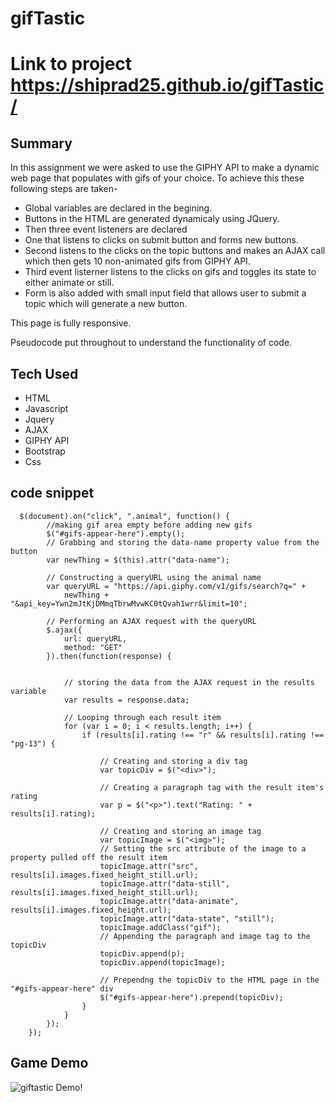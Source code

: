 # gifTastic

# Link to project https://shiprad25.github.io/gifTastic/

## Summary


In this assignment we were asked to use the GIPHY API to make a dynamic web page that populates with gifs of your choice.
To achieve this these following steps are taken-
* Global variables are declared in the begining.
* Buttons in the HTML are generated dynamicaly using JQuery.
* Then three event listeners are declared
* One that listens to clicks on submit button and forms new buttons.
* Second listens to the clicks on the topic buttons and makes an AJAX call which then gets 10 non-animated gifs from GIPHY API.
* Third event listerner listens to the clicks on gifs and toggles its state to either animate or still.
* Form is also added with small input field that allows user to submit a topic which will generate a new button.

This page is fully responsive.

Pseudocode put throughout to understand the functionality of code.

## Tech Used
* HTML
* Javascript
* Jquery
* AJAX
* GIPHY API
* Bootstrap
* Css 


## code snippet
```jquery
  $(document).on("click", ".animal", function() {
        //making gif area empty before adding new gifs
        $("#gifs-appear-here").empty();
        // Grabbing and storing the data-name property value from the button
        var newThing = $(this).attr("data-name");

        // Constructing a queryURL using the animal name
        var queryURL = "https://api.giphy.com/v1/gifs/search?q=" +
            newThing + "&api_key=Ywn2mJtKjDMmqTbrwMvwKC0tQvah1wrr&limit=10";

        // Performing an AJAX request with the queryURL
        $.ajax({
            url: queryURL,
            method: "GET"
        }).then(function(response) {


            // storing the data from the AJAX request in the results variable
            var results = response.data;

            // Looping through each result item
            for (var i = 0; i < results.length; i++) {
                if (results[i].rating !== "r" && results[i].rating !== "pg-13") {

                    // Creating and storing a div tag
                    var topicDiv = $("<div>");

                    // Creating a paragraph tag with the result item's rating
                    var p = $("<p>").text("Rating: " + results[i].rating);

                    // Creating and storing an image tag
                    var topicImage = $("<img>");
                    // Setting the src attribute of the image to a property pulled off the result item
                    topicImage.attr("src", results[i].images.fixed_height_still.url);
                    topicImage.attr("data-still", results[i].images.fixed_height_still.url);
                    topicImage.attr("data-animate", results[i].images.fixed_height.url);
                    topicImage.attr("data-state", "still");
                    topicImage.addClass("gif");
                    // Appending the paragraph and image tag to the topicDiv
                    topicDiv.append(p);
                    topicDiv.append(topicImage);

                    // Prependng the topicDiv to the HTML page in the "#gifs-appear-here" div
                    $("#gifs-appear-here").prepend(topicDiv);
                }
            }
        });
    });
```


## Game Demo

![giftastic Demo!](https://media.giphy.com/media/htYWjHLbmqTHsWbRQG/giphy.gif)

